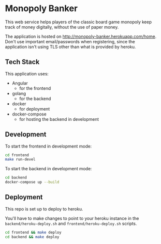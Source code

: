 # Monopoly Banker

This web service helps players of the classic board game monopoly keep track of 
money digitally, without the use of paper money.

The application is hosted on <http://monopoly-banker.herokuapp.com/home>. Don't use important email/passwords when registering, since the application isn't using TLS other than what is provided by heroku.

## Tech Stack

This application uses:

* Angular
  * for the frontend
* golang
  * for the backend
* docker
  * for deployment
* docker-compose
  * for hosting the backend in development

## Development

To start the frontend in development mode:

```bash
cd frontend
make run-devel
```

To start the backend in development mode:

```bash
cd backend
docker-compose up --build
```


## Deployment

This repo is set up to deploy to heroku. 

You'll have to make changes to point to your heroku instance in the `backend/heroku-deploy.sh` and `frontend/heroku-deploy.sh` scripts.

```bash
cd frontend && make deploy
cd backend && make deploy
```